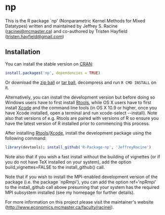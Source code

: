 # np

This is the R package `np' (Nonparametric Kernel Methods for Mixed Datatypes) written and maintained by Jeffrey S. Racine (racinej@mcmaster.ca) and co-authored by Tristen Hayfield (tristen.hayfield@gmail.com)

## Installation

You can install the stable version on [CRAN](http://cran.r-project.org/package=np):

```r
install.packages('np', dependencies = TRUE)
```

Or download the [zip
 ball](https://github.com/JeffreyRacine/R-Package-np/zipball/master)
 or [tar
 ball](https://github.com/JeffreyRacine/R-Package-np/tarball/master),
 decompress and run `R CMD INSTALL` on it.

Alternatively, you can install the development version but before
doing so Windows users have to first install
[Rtools](http://cran.r-project.org/bin/windows/Rtools), while OS X
users have to first install
[Xcode](https://itunes.apple.com/us/app/xcode/id497799835) and the
command line tools (in OS X 10.9 or higher, once you have Xcode
installed, open a terminal and run xcode-select --install). Note also
that versions of e.g. Rtools are paired with versions of R so ensure
you have the latest version of R installed prior to commencing this
process.

After installing
[Rtools](http://cran.r-project.org/bin/windows/Rtools)/[Xcode](https://itunes.apple.com/us/app/xcode/id497799835),
install the development package using the following command:

```r
library(devtools); install_github('R-Package-np', 'JeffreyRacine')
```

Note also that if you wish a fast install without the building of
vignettes (or if you do not have TeX installed on your system), add
the option build_vignettes=FALSE to the install_github() call.

Note that if you wish to install the MPI-enabled development version
of the package (i.e. the package `npRmpi'), you can add the option
ref='npRmpi' to the install_github call above presuming that your
system has the required MPI subsystem installed (see my homepage for
further details).

For more information on this project please visit the maintainer's website (http://www.economics.mcmaster.ca/faculty/racinej).

